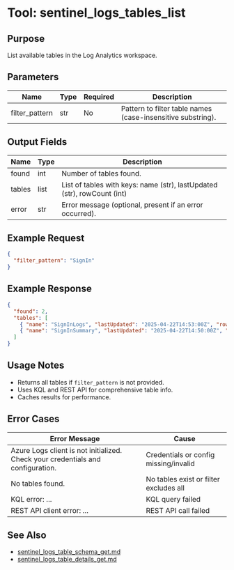 # Tool: sentinel_logs_tables_list

## Purpose
List available tables in the Log Analytics workspace.

## Parameters
| Name           | Type   | Required | Description                                                    |
|----------------|--------|----------|----------------------------------------------------------------|
| filter_pattern | str    | No       | Pattern to filter table names (case-insensitive substring).    |

## Output Fields
| Name         | Type   | Description                                                      |
|--------------|--------|------------------------------------------------------------------|
| found        | int    | Number of tables found.                                          |
| tables       | list   | List of tables with keys: name (str), lastUpdated (str), rowCount (int) |
| error        | str    | Error message (optional, present if an error occurred).           |

## Example Request
```json
{
  "filter_pattern": "SignIn"
}
```

## Example Response
```json
{
  "found": 2,
  "tables": [
    { "name": "SignInLogs", "lastUpdated": "2025-04-22T14:53:00Z", "rowCount": 485120 },
    { "name": "SignInSummary", "lastUpdated": "2025-04-22T14:50:00Z", "rowCount": 12480 }
  ]
}
```

## Usage Notes
- Returns all tables if `filter_pattern` is not provided.
- Uses KQL and REST API for comprehensive table info.
- Caches results for performance.

## Error Cases
| Error Message                                               | Cause                                      |
|------------------------------------------------------------|--------------------------------------------|
| Azure Logs client is not initialized. Check your credentials and configuration. | Credentials or config missing/invalid       |
| No tables found.                                           | No tables exist or filter excludes all      |
| KQL error: ...                                             | KQL query failed                           |
| REST API client error: ...                                 | REST API call failed                       |

## See Also
- [sentinel_logs_table_schema_get.md](sentinel_logs_table_schema_get.md)
- [sentinel_logs_table_details_get.md](sentinel_logs_table_details_get.md)
